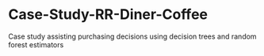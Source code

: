 # Case-Study-RR-Diner-Coffee
Case study assisting purchasing decisions using decision trees and random forest estimators
